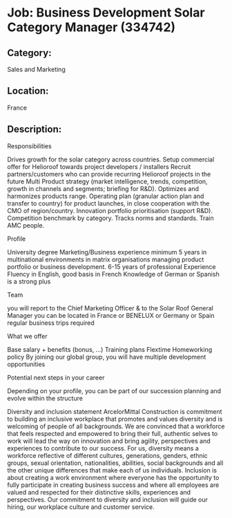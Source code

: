 # Job: Business Development Solar Category  Manager (334742)
## Category: 
Sales and Marketing
## Location: 
France
## Description:
Responsibilities

Drives growth for the solar category across countries.
Setup commercial offer for Helioroof towards project developers / installers
Recruit partners/customers who can provide recurring Helioroof projects in the future
Multi Product strategy (market intelligence, trends, competition, growth in channels and segments; briefing for R&D).
Optimizes and harmonizes products range.
Operating plan (granular action plan and transfer to country) for product launches, in close cooperation with the CMO of region/country.
Innovation portfolio prioritisation (support R&D).
Competition benchmark by category.
Tracks norms and standards.
Train AMC people.

 
Profile

University degree
Marketing/Business experience minimum 5 years in multinational environments in matrix organisations managing product portfolio or business development.
6-15 years of professional Experience
Fluency in English, good basis in French
Knowledge of German or Spanish is a strong plus

 
Team

you will report to the Chief Marketing Officer & to the Solar Roof General Manager
you can be located in France or BENELUX or Germany or Spain
regular business trips required 

 
What we offer

Base salary + benefits (bonus, …)
Training plans
Flextime
Homeworking policy
By joining our global group, you will have multiple development opportunities 

 
Potential next steps in your career

Depending on your profile, you can be part of our succession planning and evolve within the structure 

 
Diversity and inclusion statement
ArcelorMittal Construction is commitment to building an inclusive workplace that promotes and values diversity and is welcoming of people of all backgrounds. We are convinced that a workforce that feels respected and empowered to bring their full, authentic selves to work will lead the way on innovation and bring agility, perspectives and experiences to contribute to our success.
For us, diversity means a workforce reflective of different cultures, generations, genders, ethnic groups, sexual orientation, nationalities, abilities, social backgrounds and all the other unique differences that make each of us individuals. Inclusion is about creating a work environment where everyone has the opportunity to fully participate in creating business success and where all employees are valued and respected for their distinctive skills, experiences and perspectives.
Our commitment to diversity and inclusion will guide our hiring, our workplace culture and customer service.
 
